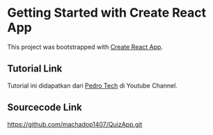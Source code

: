 # Getting Started with Create React App

This project was bootstrapped with [Create React App](https://github.com/facebook/create-react-app).

## Tutorial Link

Tutorial ini didapatkan dari [Pedro Tech](http://go.topidesta.my.id/react-quiz-pedro-tech) di Youtube Channel. 

## Sourcecode Link

https://github.com/machadop1407/QuizApp.git
